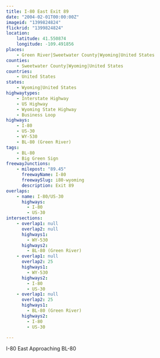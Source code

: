 ```yaml
---
title: I-80 East Exit 89
date: "2004-02-01T00:00:00Z"
imageid: "1399824824"
flickrid: "1399824824"
location:
    latitude: 41.550874
    longitude: -109.491856
places:
    - Green River|Sweetwater County|Wyoming|United States
counties:
    - Sweetwater County|Wyoming|United States
countries:
    - United States
states:
    - Wyoming|United States
highwaytypes:
    - Interstate Highway
    - US Highway
    - Wyoming State Highway
    - Business Loop
highways:
    - I-80
    - US-30
    - WY-530
    - BL-80 (Green River)
tags:
    - BL-80
    - Big Green Sign
freewayJunctions:
    - milepost: "89.45"
      freewayName: I-80
      freewaySlug: i80-wyoming
      description: Exit 89
overlaps:
    - name: I-80/US-30
      highways:
        - I-80
        - US-30
intersections:
    - overlap1: null
      overlap2: null
      highways1:
        - WY-530
      highways2:
        - BL-80 (Green River)
    - overlap1: null
      overlap2: 25
      highways1:
        - WY-530
      highways2:
        - I-80
        - US-30
    - overlap1: null
      overlap2: 25
      highways1:
        - BL-80 (Green River)
      highways2:
        - I-80
        - US-30

---
```

I-80 East Approaching BL-80
